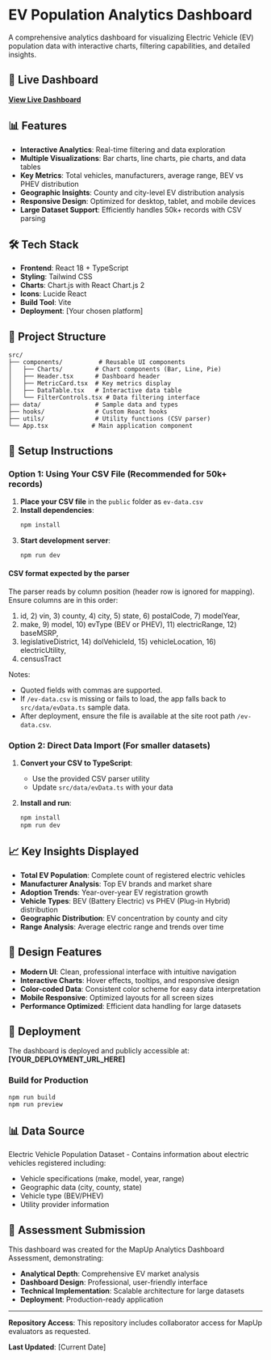 # EV Population Analytics Dashboard

A comprehensive analytics dashboard for visualizing Electric Vehicle (EV) population data with interactive charts, filtering capabilities, and detailed insights.

## 🚀 Live Dashboard

**[View Live Dashboard](https://evpopulation.netlify.app/)**

## 📊 Features

- **Interactive Analytics**: Real-time filtering and data exploration
- **Multiple Visualizations**: Bar charts, line charts, pie charts, and data tables
- **Key Metrics**: Total vehicles, manufacturers, average range, BEV vs PHEV distribution
- **Geographic Insights**: County and city-level EV distribution analysis
- **Responsive Design**: Optimized for desktop, tablet, and mobile devices
- **Large Dataset Support**: Efficiently handles 50k+ records with CSV parsing

## 🛠️ Tech Stack

- **Frontend**: React 18 + TypeScript
- **Styling**: Tailwind CSS
- **Charts**: Chart.js with React Chart.js 2
- **Icons**: Lucide React
- **Build Tool**: Vite
- **Deployment**: [Your chosen platform]

## 📁 Project Structure

```
src/
├── components/          # Reusable UI components
│   ├── Charts/         # Chart components (Bar, Line, Pie)
│   ├── Header.tsx      # Dashboard header
│   ├── MetricCard.tsx  # Key metrics display
│   ├── DataTable.tsx   # Interactive data table
│   └── FilterControls.tsx # Data filtering interface
├── data/               # Sample data and types
├── hooks/              # Custom React hooks
├── utils/              # Utility functions (CSV parser)
└── App.tsx            # Main application component
```

## 🔧 Setup Instructions

### Option 1: Using Your CSV File (Recommended for 50k+ records)

1. **Place your CSV file** in the `public` folder as `ev-data.csv`
2. **Install dependencies**:
   ```bash
   npm install
   ```
3. **Start development server**:
   ```bash
   npm run dev
   ```

#### CSV format expected by the parser

The parser reads by column position (header row is ignored for mapping). Ensure columns are in this order:

1) id, 2) vin, 3) county, 4) city, 5) state, 6) postalCode, 7) modelYear,
8) make, 9) model, 10) evType (BEV or PHEV), 11) electricRange, 12) baseMSRP,
13) legislativeDistrict, 14) dolVehicleId, 15) vehicleLocation, 16) electricUtility,
17) censusTract

Notes:
- Quoted fields with commas are supported.
- If `/ev-data.csv` is missing or fails to load, the app falls back to `src/data/evData.ts` sample data.
- After deployment, ensure the file is available at the site root path `/ev-data.csv`.

### Option 2: Direct Data Import (For smaller datasets)

1. **Convert your CSV to TypeScript**:
   - Use the provided CSV parser utility
   - Update `src/data/evData.ts` with your data

2. **Install and run**:
   ```bash
   npm install
   npm run dev
   ```

## 📈 Key Insights Displayed

- **Total EV Population**: Complete count of registered electric vehicles
- **Manufacturer Analysis**: Top EV brands and market share
- **Adoption Trends**: Year-over-year EV registration growth
- **Vehicle Types**: BEV (Battery Electric) vs PHEV (Plug-in Hybrid) distribution
- **Geographic Distribution**: EV concentration by county and city
- **Range Analysis**: Average electric range and trends over time

## 🎨 Design Features

- **Modern UI**: Clean, professional interface with intuitive navigation
- **Interactive Charts**: Hover effects, tooltips, and responsive design
- **Color-coded Data**: Consistent color scheme for easy data interpretation
- **Mobile Responsive**: Optimized layouts for all screen sizes
- **Performance Optimized**: Efficient data handling for large datasets

## 🚀 Deployment

The dashboard is deployed and publicly accessible at: **[YOUR_DEPLOYMENT_URL_HERE]**

### Build for Production

```bash
npm run build
npm run preview
```

## 📊 Data Source

Electric Vehicle Population Dataset - Contains information about electric vehicles registered including:
- Vehicle specifications (make, model, year, range)
- Geographic data (city, county, state)
- Vehicle type (BEV/PHEV)
- Utility provider information

## 🤝 Assessment Submission

This dashboard was created for the MapUp Analytics Dashboard Assessment, demonstrating:
- **Analytical Depth**: Comprehensive EV market analysis
- **Dashboard Design**: Professional, user-friendly interface
- **Technical Implementation**: Scalable architecture for large datasets
- **Deployment**: Production-ready application

---

**Repository Access**: This repository includes collaborator access for MapUp evaluators as requested.

**Last Updated**: [Current Date]
